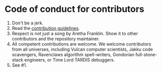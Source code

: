 # Code of conduct for contributors

1. Don't be a jerk.
2. Read the [contribution guidelines](https://github.com/danzek/awesome-lol-commonly-abused/blob/main/contributing.md).
3. Respect is not just a song by Aretha Franklin. Show it to other contributors and the repository maintainer.
4. All competent contributions are welcome. We welcome contributors from all universes, including Vulcan computer scientists, Jakku code scavengers, Ravenclaws algorithm spell-writers, Gondorian full-stone-stack engineers, or Time Lord TARDIS debuggers.
5. See #1.
